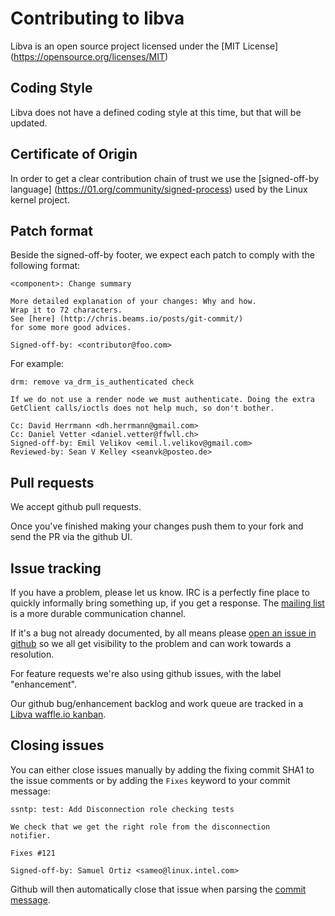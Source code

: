 # Contributing to libva

Libva is an open source project licensed under the [MIT License] (https://opensource.org/licenses/MIT)

## Coding Style

Libva does not have a defined coding style at this time, but that will be updated.

## Certificate of Origin

In order to get a clear contribution chain of trust we use the [signed-off-by language] (https://01.org/community/signed-process)
used by the Linux kernel project.

## Patch format

Beside the signed-off-by footer, we expect each patch to comply with the following format:

```
<component>: Change summary

More detailed explanation of your changes: Why and how.
Wrap it to 72 characters.
See [here] (http://chris.beams.io/posts/git-commit/)
for some more good advices.

Signed-off-by: <contributor@foo.com>
```

For example:

```
drm: remove va_drm_is_authenticated check
    
If we do not use a render node we must authenticate. Doing the extra
GetClient calls/ioctls does not help much, so don't bother.
    
Cc: David Herrmann <dh.herrmann@gmail.com>
Cc: Daniel Vetter <daniel.vetter@ffwll.ch>
Signed-off-by: Emil Velikov <emil.l.velikov@gmail.com>
Reviewed-by: Sean V Kelley <seanvk@posteo.de>
```

## Pull requests

We accept github pull requests.

Once you've finished making your changes push them to your fork and send the PR via the github UI.

## Issue tracking

If you have a problem, please let us know.  IRC is a perfectly fine place
to quickly informally bring something up, if you get a response.  The
[mailing list](http://lists.freedesktop.org/mailman/listinfo/libva)
is a more durable communication channel.

If it's a bug not already documented, by all means please [open an
issue in github](https://github.com/01org/libva/issues/new) so we all get visibility
to the problem and can work towards a resolution.

For feature requests we're also using github issues, with the label
"enhancement".

Our github bug/enhancement backlog and work queue are tracked in a
[Libva waffle.io kanban](https://waffle.io/01org/libva).

## Closing issues

You can either close issues manually by adding the fixing commit SHA1 to the issue
comments or by adding the `Fixes` keyword to your commit message:

```
ssntp: test: Add Disconnection role checking tests

We check that we get the right role from the disconnection
notifier.

Fixes #121

Signed-off-by: Samuel Ortiz <sameo@linux.intel.com>
```

Github will then automatically close that issue when parsing the
[commit message](https://help.github.com/articles/closing-issues-via-commit-messages/).
